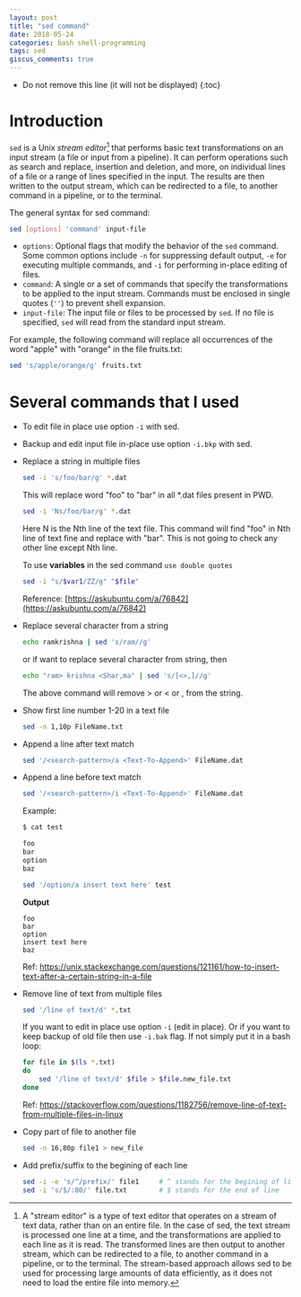 ```yaml
---
layout: post
title: "sed command"
date: 2018-05-24
categories: bash shell-programming
tags: sed
giscus_comments: true
---
```


- Do not remove this line (it will not be displayed)
  {:toc}

# Introduction

`sed` is a Unix _stream editor_[^1] that performs basic text transformations on an input stream (a file or input from a pipeline). It can perform operations such as search and replace, insertion and deletion, and more, on individual lines of a file or a range of lines specified in the input. The results are then written to the output stream, which can be redirected to a file, to another command in a pipeline, or to the terminal.

[^1]: A "stream editor" is a type of text editor that operates on a stream of text data, rather than on an entire file. In the case of sed, the text stream is processed one line at a time, and the transformations are applied to each line as it is read. The transformed lines are then output to another stream, which can be redirected to a file, to another command in a pipeline, or to the terminal. The stream-based approach allows sed to be used for processing large amounts of data efficiently, as it does not need to load the entire file into memory.

The general syntax for sed command:

```bash
sed [options] 'command' input-file
```

- `options`: Optional flags that modify the behavior of the `sed` command. Some common options include `-n` for suppressing default output, `-e` for executing multiple commands, and `-i` for performing in-place editing of files.
- `command`: A single or a set of commands that specify the transformations to be applied to the input stream. Commands must be enclosed in single quotes (`''`) to prevent shell expansion.
- `input-file`: The input file or files to be processed by `sed`. If no file is specified, `sed` will read from the standard input stream.

For example, the following command will replace all occurrences of the word "apple" with "orange" in the file fruits.txt:

```bash
sed 's/apple/orange/g' fruits.txt
```

# Several commands that I used

- To edit file in place use option `-i` with sed.

- Backup and edit input file in-place use option `-i.bkp` with sed.

- Replace a string in multiple files

  ```bash
  sed -i 's/foo/bar/g' *.dat
  ```

  This will replace word "foo" to "bar" in all \*.dat files present in PWD.

  ```bash
  sed -i 'Ns/foo/bar/g' *.dat
  ```

  Here N is the Nth line of the text file. This command will find "foo" in Nth line of text fine and replace with "bar". This is not going to check any other line except Nth line.

  To use **variables** in the sed command `use double quotes`

  ```bash
  sed -i "s/$var1/ZZ/g" "$file"
  ```

  Reference: [https://askubuntu.com/a/76842](https://askubuntu.com/a/76842)

- Replace several character from a string

  ```bash
  echo ramkrishna | sed 's/ram//g'
  ```

  or if want to replace several character from string, then

  ```bash
  echo "ram> krishna <Shar,ma" | sed 's/[<>,]//g'
  ```

  The above command will remove > or < or , from the string.

- Show first line number 1-20 in a text file

  ```bash
  sed -n 1,10p FileName.txt
  ```

- Append a line after text match

  ```bash
  sed '/<search-pattern>/a <Text-To-Append>' FileName.dat
  ```

- Append a line before text match

  ```bash
  sed '/<search-pattern>/i <Text-To-Append>' FileName.dat
  ```

  Example:

  ```bash
  $ cat test

  foo
  bar
  option
  baz
  ```

  ```bash
  sed '/option/a insert text here' test
  ```

  **Output**

  ```
  foo
  bar
  option
  insert text here
  baz
  ```

  Ref: https://unix.stackexchange.com/questions/121161/how-to-insert-text-after-a-certain-string-in-a-file

- Remove line of text from multiple files

  ```sh
  sed '/line of text/d' *.txt
  ```

  If you want to edit in place use option `-i` (edit in place). Or if you want to keep backup of old file then use `-i.bak` flag. If not simply put it in a bash loop:

  ```sh
  for file in $(ls *.txt)
  do
      sed '/line of text/d' $file > $file.new_file.txt
  done
  ```

  Ref: https://stackoverflow.com/questions/1182756/remove-line-of-text-from-multiple-files-in-linux

- Copy part of file to another file

  ```sh
  sed -n 16,80p file1 > new_file
  ```

- Add prefix/suffix to the begining of each line

  ```bash
  sed -i -e 's/^/prefix/' file1     # ^ stands for the begining of line
  sed -i 's/$/:80/' file.txt        # $ stands for the end of line
  ```
